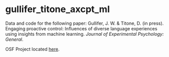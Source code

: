 # gullifer_titone_axcpt_ml

Data and code for the following paper:
Gullifer, J. W. & Titone, D. (in press). Engaging proactive control: Influences of diverse language experiences using insights from machine learning. *Journal of Experimental Psychology: General*.

OSF Project located [here](https://osf.io/eaks2/).
